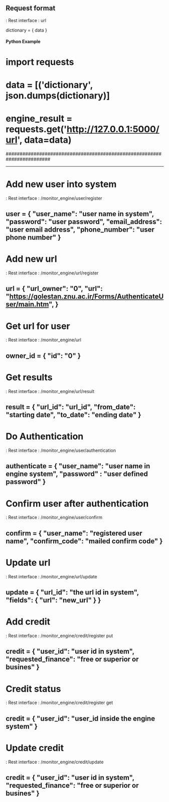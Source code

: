 Request format
--------------------------------------------------------------------------------------------------------------------
: Rest interface : url

dictionary = {
    data
}

#### Python Example ####################################################
# import requests                                                      #
# data = [('dictionary', json.dumps(dictionary)]                       #
# engine_result = requests.get('http://127.0.0.1:5000/url', data=data) #
########################################################################

--------------------------------------------------------------------------------------------------------------------
# Add new user into system
: Rest interface : /monitor_engine/user/register

user = {
    "user_name": "user name in system",
    "password": "user password",
    "email_address": "user email address",
    "phone_number": "user phone number"
}
--------------------------------------------------------------------------------------------------------------------
# Add new url
: Rest interface : /monitor_engine/url/register

url = {
    "url_owner": "0",
    "url": "https://golestan.znu.ac.ir/Forms/AuthenticateUser/main.htm",
}
--------------------------------------------------------------------------------------------------------------------
# Get url for user
: Rest interface : /monitor_engine/url

owner_id = {
    "id": "0"
}
--------------------------------------------------------------------------------------------------------------------
# Get results
: Rest interface : /monitor_engine/url/result

result = {
    "url_id": "url_id",
    "from_date": "starting date",
    "to_date": "ending date"
}
--------------------------------------------------------------------------------------------------------------------
# Do Authentication
: Rest interface : /monitor_engine/user/authentication

authenticate = {
    "user_name": "user name in engine system",
    "password" : "user defined password"
}
--------------------------------------------------------------------------------------------------------------------
# Confirm user after authentication
: Rest interface : /monitor_engine/user/confirm

confirm = {
    "user_name": "registered user name",
    "confirm_code": "mailed confirm code"
}
--------------------------------------------------------------------------------------------------------------------
# Update url
: Rest interface : /monitor_engine/url/update

update = {
    "url_id": "the url id in  system",
    "fields": {
        "url": "new_url"
    }
}
--------------------------------------------------------------------------------------------------------------------
# Add credit
: Rest interface : /monitor_engine/credit/register put

credit = {
    "user_id": "user id in system",
    "requested_finance": "free or superior or busines"
}
--------------------------------------------------------------------------------------------------------------------
# Credit status
: Rest interface : /monitor_engine/credit/register get

credit = {
    "user_id": "user_id inside the engine system"
}
--------------------------------------------------------------------------------------------------------------------
# Update credit
: Rest interface : /monitor_engine/credit/update

credit = {
    "user_id": "user id in system",
    "requested_finance": "free or superior or busines"
}
--------------------------------------------------------------------------------------------------------------------
